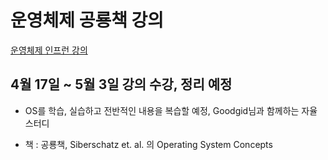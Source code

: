 # 운영체제 공룡책 강의

[운영체제 인프런 강의](https://www.inflearn.com/course/%EC%9A%B4%EC%98%81%EC%B2%B4%EC%A0%9C-%EA%B3%B5%EB%A3%A1%EC%B1%85-%EC%A0%84%EA%B3%B5%EA%B0%95%EC%9D%98#)

## 4월 17일 ~ 5월 3일 강의 수강, 정리 예정

- OS를 학습, 실습하고 전반적인 내용을 복습할 예정, Goodgid님과 함께하는 자율 스터디

- 책 : 공룡책, Siberschatz et. al. 의 Operating System Concepts
